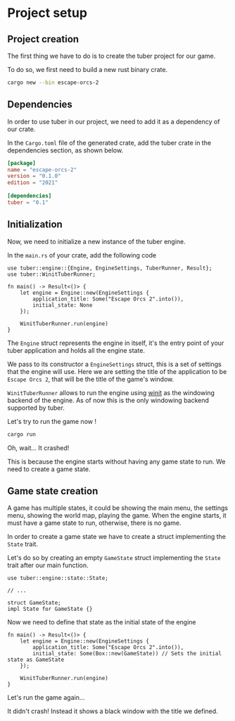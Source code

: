 # Project setup

## Project creation
The first thing we have to do is to create the tuber project for our game.

To do so, we first need to build a new rust binary crate.

```bash 
cargo new --bin escape-orcs-2
```

## Dependencies
In order to use tuber in our project, we need to add it as a dependency of our crate.

In the ``Cargo.toml`` file of the generated crate, add the tuber crate in the dependencies section, as shown below.

```toml
[package]
name = "escape-orcs-2"
version = "0.1.0"
edition = "2021"
 
[dependencies]
tuber = "0.1"
```

## Initialization
Now, we need to initialize a new instance of the tuber engine.

In the ``main.rs`` of your crate, add the following code

```rust,noplayground
use tuber::engine::{Engine, EngineSettings, TuberRunner, Result};
use tuber::WinitTuberRunner;

fn main() -> Result<()> {
    let engine = Engine::new(EngineSettings {
        application_title: Some("Escape Orcs 2".into()),
        initial_state: None
    });

    WinitTuberRunner.run(engine)
}
```

The ``Engine`` struct represents the engine in itself, it's the entry point of your tuber application and holds all the 
engine state.

We pass to its constructor a ``EngineSettings`` struct, this is a set of settings that the engine will use. Here we are 
setting the title of the application to be ``Escape Orcs 2``, that will be the title of the game's window.

``WinitTuberRunner`` allows to run the engine using [winit](https://github.com/rust-windowing/winit) as the windowing 
backend of the engine. As of now this is the only windowing backend supported by tuber.

Let's try to run the game now !
```bash
cargo run
```

Oh, wait... It crashed!

This is because the engine starts without having any game state to run.
We need to create a game state.

## Game state creation

A game has multiple states, it could be showing the main menu, the settings menu, showing the world map, playing the 
game. When the engine starts, it must have a game state to run, otherwise, there is no game.

In order to create a game state we have to create a struct implementing the ``State`` trait.

Let's do so by creating an empty ``GameState`` struct implementing the ``State`` trait after our main function.
```rust,noplayground
use tuber::engine::state::State;

// ...

struct GameState;
impl State for GameState {}
```

Now we need to define that state as the initial state of the engine
```rust,noplayground
fn main() -> Result<()> {
    let engine = Engine::new(EngineSettings {
        application_title: Some("Escape Orcs 2".into()),
        initial_state: Some(Box::new(GameState)) // Sets the initial state as GameState
    });

    WinitTuberRunner.run(engine)
}
```

Let's run the game again...

It didn't crash! Instead it shows a black window with the title we defined.
